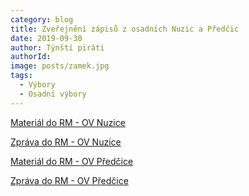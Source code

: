 ```yaml
---
category: blog
title: Zveřejnění zápisů z osadních Nuzic a Předčic
date: 2019-09-30
author: Týnští piráti
authorId:
image: posts/zamek.jpg
tags: 
  - Výbory
  - Osadní výbory
---
```


[Materiál do RM - OV Nuzice](/assets/doc/material-do-rm-ov-nuzice.pdf)

[Zpráva do RM - OV Nuzice](/assets/doc/zprava-do-rm-ov-nuzice.pdf)

[Materiál do RM - OV Předčice](/assets/doc/material-do-rm-ov-predcice.pdf)

[Zpráva do RM - OV Předčice](/assets/doc/zprava-do-rm-ov-predcice.pdf)
